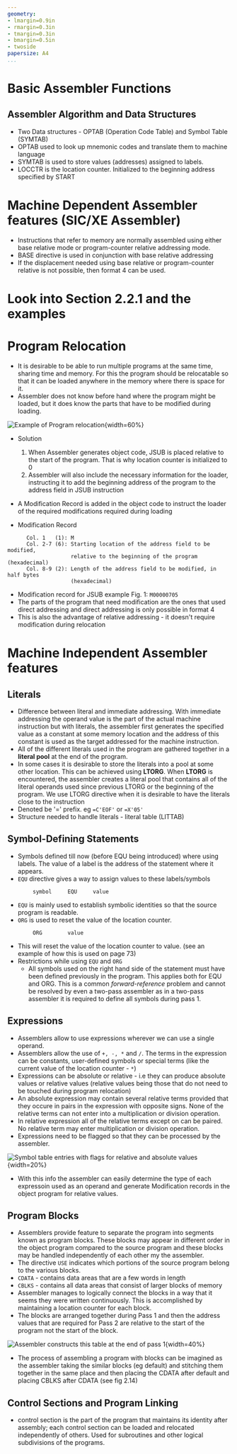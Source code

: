 ```yaml
---
geometry:
- lmargin=0.9in
- rmargin=0.3in
- tmargin=0.3in
- bmargin=0.5in
- twoside
papersize: A4
...
```


# Basic Assembler Functions

## Assembler Algorithm and Data Structures
- Two Data structures - OPTAB (Operation Code Table) and Symbol Table (SYMTAB)
- OPTAB used to look up mnemonic codes and translate them to machine language
- SYMTAB is used to store values (addresses) assigned to labels.
- LOCCTR is the location counter. Initialized to the beginning address
specified by START


# Machine Dependent Assembler features (SIC/XE Assembler)
- Instructions that refer to memory are normally assembled using either base
relative mode or program-counter relative addressing mode.
- BASE directive is used in conjunction with base relative addressing
- If the displacement needed using base relative or program-counter relative is
not possible, then format 4 can be used.

# Look into Section 2.2.1 and the examples

# Program Relocation
- It is desirable to be able to run multiple programs at the same time, sharing
time and memory. For this the program should be relocatable so that it can be
loaded anywhere in the memory where there is space for it.
- Assembler does not know before hand where the program might be loaded, but it
does know the parts that have to be modified during loading.

![Example of Program relocation](img/program-relocation-example.png){width=60%}

- Solution
  1. When Assembler generates object code, JSUB is placed relative to the start
  of the program. That is why location counter is initialized to 0
  2. Assembler will also include the necessary information for the loader,
  instructing it to add the beginning address of the program to the address
  field in JSUB instruction

- A Modification Record is added in the object code to instruct the loader of
the required modifications required during loading
- Modification Record
```
      Col. 1   (1): M
      Col. 2-7 (6): Starting location of the address field to be modified,
                    relative to the beginning of the program (hexadecimal)
      Col. 8-9 (2): Length of the address field to be modified, in half bytes
                    (hexadecimal)
```
- Modification record for JSUB example Fig. 1: `M00000705`
- The parts of the program that need modification are the ones that used direct
  addressing and direct addressing is only possible in format 4
- This is also the advantage of relative addressing - it doesn't require
modification during relocation

# Machine Independent Assembler features

## Literals
- Difference between literal and immediate addressing. With immediate addressing
the operand value is the part of the actual machine instruction but with
literals, the assembler first generates the specified value as a constant at
some memory location and the address of this constant is used as the target
addressed for the machine instruction.
- All of the different literals used in the program are gathered together in a
**literal pool** at the end of the program.
- In some cases it is desirable to store the literals into a pool at some other
location. This can be achieved using **LTORG**. When **LTORG** is encountered,
the assembler creates a literal pool that contains all of the literal operands
used since previous LTORG or the beginning of the program. We use LTORG
directive when it is desirable to have the literals close to the instruction
- Denoted be '=' prefix. eg `=C'EOF'` or `=X'05'`
- Structure needed to handle literals - literal table (LITTAB)


## Symbol-Defining Statements

- Symbols defined till now (before EQU being introduced) where using labels.
The value of a label is the address of the statement where it appears.
- `EQU` directive gives a way to assign values to these labels/symbols
```
        symbol     EQU     value
```
- `EQU` is mainly used to establish symbolic identities so that the source
program is readable.
- `ORG` is used to reset the value of the location counter.
```
        ORG        value
```
- This will reset the value of the location counter to value. (see an example
of how this is used on page 73)
- Restrictions while using `EQU` and `ORG`
  - All symbols used on the right hand side of the statement must
  have been defined previously in the program. This applies both for EQU and 
  ORG. This is a common *forward-reference* problem and cannot be resolved by
  even a two-pass assembler as in a two-pass assembler it is required to define
  all symbols during pass 1.


## Expressions
- Assemblers allow to use expressions wherever we can use a single operand.
- Assemblers allow the use of `+, -, *` and `/`. The terms in the expression can
  be constants, user-defined symbols or special terms (like the current value of
  the location counter - `*`)
- Expressions can be absolute or relative - i.e they can produce absolute values
or relative values (relative values being those that do not need to be touched
during program relocation)
- An absolute expression may contain several relative terms provided that they
occure in pairs in the expression with opposite signs. None of the relative
terms can not enter into a multiplication or division operation.
- In relative expression all of the relative terms except on can be paired.
No relative term may enter multiplication or division operation.
- Expressions need to be flagged so that they can be processed by the
assembler.

![Symbol table entries with flags for relative and absolute values](img/expression-type-flags.png){width=20%}

- With this info the assembler can easily determine the type of each expressoin
  used as an operand and generate Modification records in the object program
  for relative values.


## Program Blocks

- Assemblers provide feature to separate the program into segments known
as program blocks. These blocks may appear in different order in the
object program compared to the source program and these blocks may be
handled independently of each other my the assembler.
- The directive `USE` indicates which portions of the source program belong 
to the various blocks.
- `CDATA` - contains data areas that are a few words in length
- `CBLKS` - contains all data areas that consist of larger blocks of memory
- Assembler manages to logically connect the blocks in a way that it seems
they were written continuously. This is accomplished by maintaining a location
counter for each block.
- The blocks are arranged together during Pass 1 and then the address values
that are required for Pass 2 are relative to the start of the program not 
the start of the block.

![Assembler constructs this table at the end of pass 1](img/block-pass1-table.png){width=40%}

- The process of assembling a program with blocks can be imagined as the
  assembler taking the similar blocks (eg default) and stitching them together
  in the same place and then placing the CDATA after default and placing CBLKS
  after CDATA (see fig 2.14)


## Control Sections and Program Linking

- control section is the part of the program that maintains its identity after
assembly; each control section can be loaded and relocated independently of
others. Used for subroutines and other logical subdivisions of the programs.
